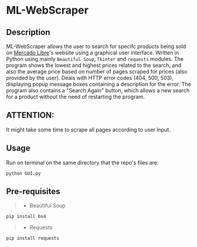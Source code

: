 # ML-WebScraper

## Description
ML-WebScraper allows the user to search for specifc products being sold on [Mercado Libre](https://en.wikipedia.org/wiki/Mercado_Libre)'s website using a graphical user interface. Written in Python using mainly `Beautiful Soup`, `Tkinter` and `requests` modules. The program shows the lowest and highest prices related to the search, and also the average price based on number of pages scraped for prices (also provided by the user). Deals with HTTP error codes (404, 500, 503), displaying popup message boxes containing a description for the error. The program also contains a "Search Again" button, which allows a new search for a product without the need of restarting the program.

## ATTENTION:
It might take some time to scrape all pages according to user input.

## Usage
Run on terminal on the same directory that the repo's files are:
```
python GUI.py
```
## Pre-requisites
> - Beautiful Soup
```
pip install bs4
```
> - Requests
```
pip install requests
```